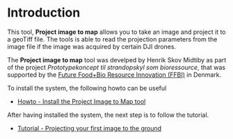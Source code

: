 # Introduction
This tool, **Project image to map** allows you to take an image and project it to a geoTiff file. The tools is able to read the projection parameters from the image file if the image was acquired by certain DJI drones.

The **Project image to map** tool was develped by Henrik Skov Midtiby as part of the project *Prototypekoncept til strandopskyl som bioressource*, that was supported by the [Future Food+Bio Resource Innovation (FFBI)](https://www.ffbi.dk/om-ffbi) in Denmark. 

To install the system, the following howto can be useful
* [Howto - Install the Project Image to Map tool](Howto_Install.md)

After having installed the system, the next step is to follow the tutorial.
* [Tutorial - Projecting your first image to the ground](Tutorial_projecting_first_image.md)

